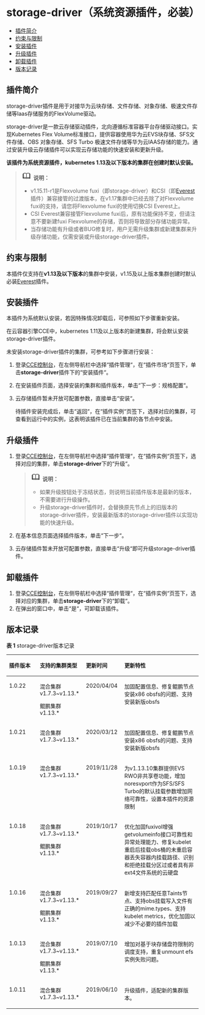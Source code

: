 # storage-driver（系统资源插件，必装）<a name="cce_01_0127"></a>

-   [插件简介](#section25311744154917)
-   [约束与限制](#section3993231122718)
-   [安装插件](#section776571919194)
-   [升级插件](#section455343310401)
-   [卸载插件](#section20765191931911)
-   [版本记录](#section1945192816714)

## 插件简介<a name="section25311744154917"></a>

storage-driver插件是用于对接华为云块存储、文件存储、对象存储、极速文件存储等Iaas存储服务的FlexVolume驱动。

storage-driver是一款云存储驱动插件，北向遵循标准容器平台存储驱动接口。实现Kubernetes Flex Volume标准接口，提供容器使用华为云EVS块存储、SFS文件存储、OBS 对象存储、SFS Turbo 极速文件存储等华为云IAAS存储的能力。通过安装升级云存储插件可以实现云存储功能的快速安装和更新升级。

**该插件为系统资源插件，kubernetes 1.13及以下版本的集群在创建时默认安装。**

>![](public_sys-resources/icon-note.gif) **说明：** 
>-   v1.15.11-r1是Flexvolume fuxi（即storage-driver）和CSI（即[Everest](Everest（系统资源插件-必装）.md)插件）兼容接管的过渡版本，在v1.17集群中已经去除了对Flexvolume fuxi的支持，请您将Flexvolume fuxi的使用切换CSI Everest上。
>-   CSI Everest兼容接管Flexvolume fuxi后，原有功能保持不变，但请注意不要新建fuxi Flexvolume的存储，否则将导致部分存储功能异常。
>-   当存储功能有升级或者BUG修复时，用户无需升级集群或新建集群来升级存储功能，仅需安装或升级storage-driver插件。

## 约束与限制<a name="section3993231122718"></a>

本插件仅支持在**v1.13及以下版本**的集群中安装，v1.15及以上版本集群创建时默认必装[Everest](Everest（系统资源插件-必装）.md)插件。

## 安装插件<a name="section776571919194"></a>

本插件为系统默认安装，若因特殊情况卸载后，可参照如下步骤重新安装。

在云容器引擎CCE中，kubernetes 1.11及以上版本的新建集群，将会默认安装storage-driver插件。

未安装storage-driver插件的集群，可参考如下步骤进行安装：

1.  登录[CCE控制台](https://console.huaweicloud.com/cce2.0/?utm_source=helpcenter)，在左侧导航栏中选择“插件管理“，在“插件市场“页签下，单击**storage-driver**插件下的“安装插件“。
2.  在安装插件页面，选择安装的集群和插件版本，单击“下一步：规格配置“。
3.  云存储插件暂未开放可配置参数，直接单击“安装“。

    待插件安装完成后，单击“返回“，在“插件实例“页签下，选择对应的集群，可查看到运行中的实例，这表明该插件已在当前集群的各节点中安装。


## 升级插件<a name="section455343310401"></a>

1.  登录[CCE控制台](https://console.huaweicloud.com/cce2.0/?utm_source=helpcenter)，在左侧导航栏中选择“插件管理“，在“插件实例“页签下，选择对应的集群，单击**storage-driver**下的“升级“。

    >![](public_sys-resources/icon-note.gif) **说明：** 
    >-   如果升级按钮处于冻结状态，则说明当前插件版本是最新的版本，不需要进行升级操作。
    >-   升级storage-driver插件时，会替换原先节点上的旧版本的storage-driver插件，安装最新版本的storage-driver插件以实现功能的快速升级。

2.  在基本信息页面选择插件版本，单击“下一步“。
3.  云存储插件暂未开放可配置参数，直接单击“升级“即可升级storage-driver插件。

## 卸载插件<a name="section20765191931911"></a>

1.  登录[CCE控制台](https://console.huaweicloud.com/cce2.0/?utm_source=helpcenter)，在左侧导航栏中选择“插件管理“，在“插件实例“页签下，选择对应的集群，单击**storage-driver**下的“卸载“。
2.  在弹出的窗口中，单击“是“，可卸载该插件。

## 版本记录<a name="section1945192816714"></a>

**表 1**  storage-driver版本记录

<a name="table178175952310"></a>
<table><thead align="left"><tr id="row278175916234"><th class="cellrowborder" valign="top" width="16%" id="mcps1.2.5.1.1"><p id="p37875972314"><a name="p37875972314"></a><a name="p37875972314"></a>插件版本</p>
</th>
<th class="cellrowborder" valign="top" width="24%" id="mcps1.2.5.1.2"><p id="p1178135932311"><a name="p1178135932311"></a><a name="p1178135932311"></a>支持的集群类型</p>
</th>
<th class="cellrowborder" valign="top" width="20%" id="mcps1.2.5.1.3"><p id="p178185952316"><a name="p178185952316"></a><a name="p178185952316"></a>更新时间</p>
</th>
<th class="cellrowborder" valign="top" width="40%" id="mcps1.2.5.1.4"><p id="p2078175942320"><a name="p2078175942320"></a><a name="p2078175942320"></a>更新特性</p>
</th>
</tr>
</thead>
<tbody><tr id="row8606152894117"><td class="cellrowborder" valign="top" width="16%" headers="mcps1.2.5.1.1 "><p id="p16881172917440"><a name="p16881172917440"></a><a name="p16881172917440"></a>1.0.22</p>
</td>
<td class="cellrowborder" valign="top" width="24%" headers="mcps1.2.5.1.2 "><p id="p18881192915443"><a name="p18881192915443"></a><a name="p18881192915443"></a>混合集群 v1.7.3~v1.13.*</p>
<p id="p19881229144415"><a name="p19881229144415"></a><a name="p19881229144415"></a>鲲鹏集群 v1.13.*</p>
</td>
<td class="cellrowborder" valign="top" width="20%" headers="mcps1.2.5.1.3 "><p id="p19881129114419"><a name="p19881129114419"></a><a name="p19881129114419"></a>2020/04/04</p>
</td>
<td class="cellrowborder" valign="top" width="40%" headers="mcps1.2.5.1.4 "><p id="p14386367469"><a name="p14386367469"></a><a name="p14386367469"></a>加固配置信息、修复鲲鹏节点安装x86 obsfs的问题、支持安装新版obsfs</p>
</td>
</tr>
<tr id="row12566114195411"><td class="cellrowborder" valign="top" width="16%" headers="mcps1.2.5.1.1 "><p id="p2881162920449"><a name="p2881162920449"></a><a name="p2881162920449"></a>1.0.21</p>
</td>
<td class="cellrowborder" valign="top" width="24%" headers="mcps1.2.5.1.2 "><p id="p11881122911445"><a name="p11881122911445"></a><a name="p11881122911445"></a>混合集群 v1.7.3~v1.13.*</p>
</td>
<td class="cellrowborder" valign="top" width="20%" headers="mcps1.2.5.1.3 "><p id="p15881122944416"><a name="p15881122944416"></a><a name="p15881122944416"></a>2020/03/12</p>
</td>
<td class="cellrowborder" valign="top" width="40%" headers="mcps1.2.5.1.4 "><p id="p15464113674612"><a name="p15464113674612"></a><a name="p15464113674612"></a>加固配置信息、修复鲲鹏节点安装x86 obsfs的问题、支持安装新版obsfs</p>
</td>
</tr>
<tr id="row97875912317"><td class="cellrowborder" valign="top" width="16%" headers="mcps1.2.5.1.1 "><p id="p9881132911446"><a name="p9881132911446"></a><a name="p9881132911446"></a>1.0.19</p>
</td>
<td class="cellrowborder" valign="top" width="24%" headers="mcps1.2.5.1.2 "><p id="p3881152934410"><a name="p3881152934410"></a><a name="p3881152934410"></a>混合集群 v1.7.3~v1.13.*</p>
</td>
<td class="cellrowborder" valign="top" width="20%" headers="mcps1.2.5.1.3 "><p id="p8881202914412"><a name="p8881202914412"></a><a name="p8881202914412"></a>2019/11/28</p>
</td>
<td class="cellrowborder" valign="top" width="40%" headers="mcps1.2.5.1.4 "><p id="p5490936184612"><a name="p5490936184612"></a><a name="p5490936184612"></a>为v1.13.10集群提供EVS RWO非共享卷功能，增加noresvport作为SFS/SFS Turbo的默认挂载参数增加网络可靠性，设置本插件的资源限制</p>
</td>
</tr>
<tr id="row187865919236"><td class="cellrowborder" valign="top" width="16%" headers="mcps1.2.5.1.1 "><p id="p188826298440"><a name="p188826298440"></a><a name="p188826298440"></a>1.0.18</p>
</td>
<td class="cellrowborder" valign="top" width="24%" headers="mcps1.2.5.1.2 "><p id="p78721727185012"><a name="p78721727185012"></a><a name="p78721727185012"></a>混合集群 v1.7.3~v1.13.*</p>
<p id="p188212292449"><a name="p188212292449"></a><a name="p188212292449"></a>鲲鹏集群 v1.13.*</p>
</td>
<td class="cellrowborder" valign="top" width="20%" headers="mcps1.2.5.1.3 "><p id="p208821829134411"><a name="p208821829134411"></a><a name="p208821829134411"></a>2019/10/17</p>
</td>
<td class="cellrowborder" valign="top" width="40%" headers="mcps1.2.5.1.4 "><p id="p24915362464"><a name="p24915362464"></a><a name="p24915362464"></a>优化加固fuxivol增强getvolumeinfo接口可靠性和异常处理能力、修复kubelet重启后挂载obs桶的未重启容器丢失容器内挂载路径、识别和拒绝挂载分区过或者具有非ext4文件系统的云硬盘</p>
</td>
</tr>
<tr id="row14788592234"><td class="cellrowborder" valign="top" width="16%" headers="mcps1.2.5.1.1 "><p id="p0882182917448"><a name="p0882182917448"></a><a name="p0882182917448"></a>1.0.16</p>
</td>
<td class="cellrowborder" valign="top" width="24%" headers="mcps1.2.5.1.2 "><p id="p1088219291441"><a name="p1088219291441"></a><a name="p1088219291441"></a>混合集群 v1.7.3~v1.13.*</p>
<p id="p088212974416"><a name="p088212974416"></a><a name="p088212974416"></a>鲲鹏集群 v1.13.*</p>
</td>
<td class="cellrowborder" valign="top" width="20%" headers="mcps1.2.5.1.3 "><p id="p388215290441"><a name="p388215290441"></a><a name="p388215290441"></a>2019/09/27</p>
</td>
<td class="cellrowborder" valign="top" width="40%" headers="mcps1.2.5.1.4 "><p id="p194911736164610"><a name="p194911736164610"></a><a name="p194911736164610"></a>新增支持匹配任意Taints节点、支持obs挂载写入文件有正确的mime.types、支持kubelet metrics，优化加固以减少不必要的插件加载</p>
</td>
</tr>
<tr id="row7533713124512"><td class="cellrowborder" valign="top" width="16%" headers="mcps1.2.5.1.1 "><p id="p1553451314454"><a name="p1553451314454"></a><a name="p1553451314454"></a>1.0.13</p>
</td>
<td class="cellrowborder" valign="top" width="24%" headers="mcps1.2.5.1.2 "><p id="p208821229154411"><a name="p208821229154411"></a><a name="p208821229154411"></a>混合集群 v1.7.3~v1.13.*</p>
<p id="p1988252994411"><a name="p1988252994411"></a><a name="p1988252994411"></a>鲲鹏集群 v1.13.*</p>
</td>
<td class="cellrowborder" valign="top" width="20%" headers="mcps1.2.5.1.3 "><p id="p053417134451"><a name="p053417134451"></a><a name="p053417134451"></a>2019/07/10</p>
</td>
<td class="cellrowborder" valign="top" width="40%" headers="mcps1.2.5.1.4 "><p id="p0492143664610"><a name="p0492143664610"></a><a name="p0492143664610"></a>增加对基于块存储盘符限制的调度支持，重复unmount efs实例失败问题。</p>
</td>
</tr>
<tr id="row832631715452"><td class="cellrowborder" valign="top" width="16%" headers="mcps1.2.5.1.1 "><p id="p173264174457"><a name="p173264174457"></a><a name="p173264174457"></a>1.0.11</p>
</td>
<td class="cellrowborder" valign="top" width="24%" headers="mcps1.2.5.1.2 "><p id="p20882229164415"><a name="p20882229164415"></a><a name="p20882229164415"></a>混合集群 v1.7.3~v1.13.*</p>
</td>
<td class="cellrowborder" valign="top" width="20%" headers="mcps1.2.5.1.3 "><p id="p14326151724512"><a name="p14326151724512"></a><a name="p14326151724512"></a>2019/06/10</p>
</td>
<td class="cellrowborder" valign="top" width="40%" headers="mcps1.2.5.1.4 "><p id="p0492153654617"><a name="p0492153654617"></a><a name="p0492153654617"></a>升级插件，适配新的集群版本。</p>
</td>
</tr>
</tbody>
</table>

